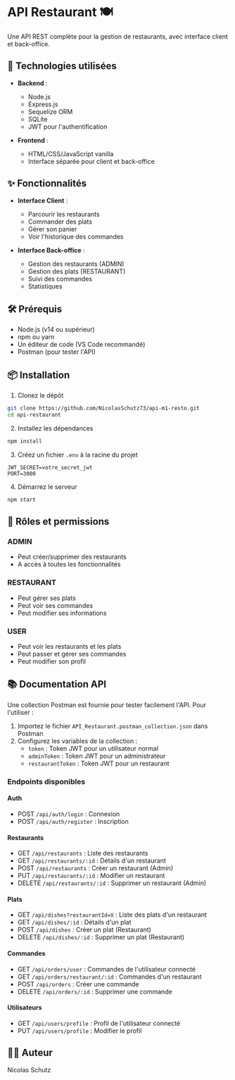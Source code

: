 # API Restaurant 🍽️

Une API REST complète pour la gestion de restaurants, avec interface client et back-office.

## 🚀 Technologies utilisées

- **Backend** :
  - Node.js
  - Express.js
  - Sequelize ORM
  - SQLite
  - JWT pour l'authentification

- **Frontend** :
  - HTML/CSS/JavaScript vanilla
  - Interface séparée pour client et back-office

## ✨ Fonctionnalités

- **Interface Client** :
  - Parcourir les restaurants
  - Commander des plats
  - Gérer son panier
  - Voir l'historique des commandes

- **Interface Back-office** :
  - Gestion des restaurants (ADMIN)
  - Gestion des plats (RESTAURANT)
  - Suivi des commandes
  - Statistiques

## 🛠️ Prérequis

- Node.js (v14 ou supérieur)
- npm ou yarn
- Un éditeur de code (VS Code recommandé)
- Postman (pour tester l'API)

## 📦 Installation

1. Clonez le dépôt
```bash
git clone https://github.com/NicolasSchutz73/api-m1-resto.git
cd api-restaurant
```

2. Installez les dépendances
```bash
npm install
```

3. Créez un fichier `.env` à la racine du projet
```env
JWT_SECRET=votre_secret_jwt
PORT=3000
```

4. Démarrez le serveur
```bash
npm start
```

## 🔑 Rôles et permissions

### ADMIN
- Peut créer/supprimer des restaurants
- A accès à toutes les fonctionnalités

### RESTAURANT
- Peut gérer ses plats
- Peut voir ses commandes
- Peut modifier ses informations

### USER
- Peut voir les restaurants et les plats
- Peut passer et gérer ses commandes
- Peut modifier son profil

## 📚 Documentation API

Une collection Postman est fournie pour tester facilement l'API. Pour l'utiliser :

1. Importez le fichier `API_Restaurant.postman_collection.json` dans Postman
2. Configurez les variables de la collection :
   - `token` : Token JWT pour un utilisateur normal
   - `adminToken` : Token JWT pour un administrateur
   - `restaurantToken` : Token JWT pour un restaurant

### Endpoints disponibles

#### Auth
- POST `/api/auth/login` : Connexion
- POST `/api/auth/register` : Inscription

#### Restaurants
- GET `/api/restaurants` : Liste des restaurants
- GET `/api/restaurants/:id` : Détails d'un restaurant
- POST `/api/restaurants` : Créer un restaurant (Admin)
- PUT `/api/restaurants/:id` : Modifier un restaurant
- DELETE `/api/restaurants/:id` : Supprimer un restaurant (Admin)

#### Plats
- GET `/api/dishes?restaurantId=X` : Liste des plats d'un restaurant
- GET `/api/dishes/:id` : Détails d'un plat
- POST `/api/dishes` : Créer un plat (Restaurant)
- DELETE `/api/dishes/:id` : Supprimer un plat (Restaurant)

#### Commandes
- GET `/api/orders/user` : Commandes de l'utilisateur connecté
- GET `/api/orders/restaurant/:id` : Commandes d'un restaurant
- POST `/api/orders` : Créer une commande
- DELETE `/api/orders/:id` : Supprimer une commande

#### Utilisateurs
- GET `/api/users/profile` : Profil de l'utilisateur connecté
- PUT `/api/users/profile` : Modifier le profil

## 👨‍💻 Auteur

Nicolas Schutz
